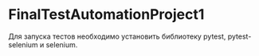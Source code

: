 # FinalTestAutomationProject1
Для запуска тестов необходимо установить библиотеку pytest, pytest-selenium и selenium.

